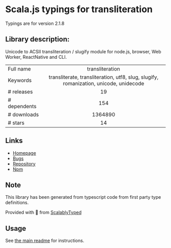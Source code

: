 
# Scala.js typings for transliteration

Typings are for version 2.1.8

## Library description:
Unicode to ACSII transliteration / slugify module for node.js, browser, Web Worker, ReactNative and CLI.

|                    |                 |
| ------------------ | :-------------: |
| Full name          | transliteration |
| Keywords           | transliterate, transliteration, utf8, slug, slugify, romanization, unicode, unidecode |
| # releases         | 19 |
| # dependents       | 154 |
| # downloads        | 1364890 |
| # stars            | 14 |

## Links
- [Homepage](https://github.com/dzcpy/transliteration#readme)
- [Bugs](https://github.com/dzcpy/transliteration/issues)
- [Repository](https://github.com/dzcpy/transliteration)
- [Npm](https://www.npmjs.com/package/transliteration)
    


## Note
This library has been generated from typescript code from first party type definitions.

Provided with :purple_heart: from [ScalablyTyped](https://github.com/oyvindberg/ScalablyTyped)

## Usage
See [the main readme](../../readme.md) for instructions.



